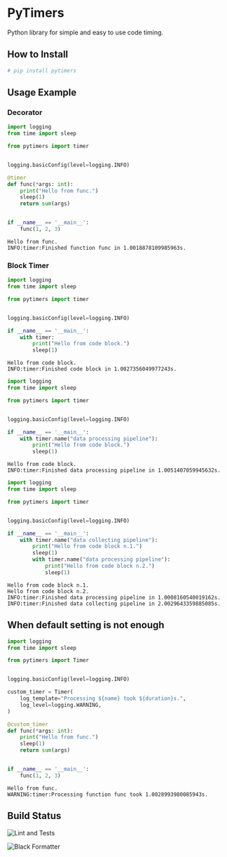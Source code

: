 # PyTimers
Python library for simple and easy to use code timing.

## How to Install

```bash
# pip install pytimers
```

## Usage Example

### Decorator

```python
import logging
from time import sleep

from pytimers import timer


logging.basicConfig(level=logging.INFO)

@timer
def func(*args: int):
    print("Hello from func.")
    sleep(1)
    return sum(args)


if __name__ == '__main__':
    func(1, 2, 3)
```

```
Hello from func.
INFO:timer:Finished function func in 1.0018878109985963s.
```

### Block Timer

```python
import logging
from time import sleep

from pytimers import timer


logging.basicConfig(level=logging.INFO)

if __name__ == '__main__':
    with timer:
        print("Hello from code block.")
        sleep(1)
```

```
Hello from code block.
INFO:timer:Finished code block in 1.0027356049977243s.
```

```python
import logging
from time import sleep

from pytimers import timer


logging.basicConfig(level=logging.INFO)

if __name__ == '__main__':
    with timer.name("data processing pipeline"):
        print("Hello from code block.")
        sleep(1)
```

```
Hello from code block.
INFO:timer:Finished data processing pipeline in 1.0051407059945632s.
```

```python
import logging
from time import sleep

from pytimers import timer


logging.basicConfig(level=logging.INFO)

if __name__ == '__main__':
    with timer.name("data collecting pipeline"):
        print("Hello from code block n.1.")
        sleep(1)
        with timer.name("data processing pipeline"):
            print("Hello from code block n.2.")
            sleep(1)
```

```
Hello from code block n.1.
Hello from code block n.2.
INFO:timer:Finished data processing pipeline in 1.0008160540019162s.
INFO:timer:Finished data collecting pipeline in 2.0029643359885085s.
```

## When default setting is not enough

```python
import logging
from time import sleep

from pytimers import Timer


logging.basicConfig(level=logging.INFO)

custom_timer = Timer(
    log_template="Processing ${name} took ${duration}s.",
    log_level=logging.WARNING,
)

@custom_timer
def func(*args: int):
    print("Hello from func.")
    sleep(1)
    return sum(args)


if __name__ == '__main__':
    func(1, 2, 3)
```

```
Hello from func.
WARNING:timer:Processing function func took 1.0028993980085943s.
```

## Build Status

![Lint and Tests](https://github.com/michalfilippi/pytimers/workflows/Lint%20and%20Tests/badge.svg)

![Black Formatter](https://github.com/michalfilippi/pytimers/workflows/black/badge.svg)
